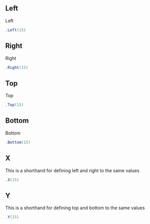 ## Left
Left
```csharp
.Left(15)
```

## Right
Right
```csharp
.Right(15)
```

## Top
Top
```csharp
.Top(15)
```

## Bottom
Bottom
```csharp
.Bottom(15)
```

## X
This is a shorthand for defining left and right to the same values
```csharp
.X(15)
```

## Y
This is a shorthand for defining top and bottom to the same values
```csharp
.Y(15)
```


